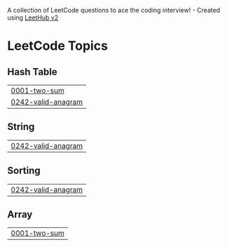 A collection of LeetCode questions to ace the coding interview! - Created using [LeetHub v2](https://github.com/arunbhardwaj/LeetHub-2.0)
<!---LeetCode Topics Start-->
# LeetCode Topics
## Hash Table
|  |
| ------- |
| [0001-two-sum](https://github.com/lilyflow003/Leet-Code/tree/master/0001-two-sum) |
| [0242-valid-anagram](https://github.com/lilyflow003/Leet-Code/tree/master/0242-valid-anagram) |
## String
|  |
| ------- |
| [0242-valid-anagram](https://github.com/lilyflow003/Leet-Code/tree/master/0242-valid-anagram) |
## Sorting
|  |
| ------- |
| [0242-valid-anagram](https://github.com/lilyflow003/Leet-Code/tree/master/0242-valid-anagram) |
## Array
|  |
| ------- |
| [0001-two-sum](https://github.com/lilyflow003/Leet-Code/tree/master/0001-two-sum) |
<!---LeetCode Topics End-->
